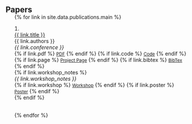 <h2 id="publications" style="margin: 2px 0px -15px;">Papers</h2>

<div class="publications">
<ol class="bibliography">

{% for link in site.data.publications.main %}

<li style="list-style-position: inside; padding: 0;">
<div class="pub-row">
  <!-- <div class="col-sm-3 abbr" style="position: relative;padding-right: 15px;padding-left: 0px;">
    {% if link.image %} 
    <img src="{{ link.image }}" class="teaser img-fluid z-depth-1" style="width=100;height=40%">
    {% if link.conference_short %} 
    <abbr class="badge">{{ link.conference_short }}</abbr>
    {% endif %}
    {% endif %}
  </div> -->
  <div class="col-sm-9" style="position: relative;padding-right: 15px;padding-left: 0px;">
      <div class="title"><a href="{{ link.title_ref }}" target="_blank">{{ link.title }}</a></div>
      <div class="author">{{ link.authors }}</div>
      <div class="periodical"><em>{{ link.conference }}</em></div>
    <div class="links">
      {% if link.pdf %} 
      <a href="{{ link.pdf }}" class="btn btn-sm z-depth-0" role="button" target="_blank" style="font-size:12px;">PDF</a>
      {% endif %}
      {% if link.code %} 
      <a href="{{ link.code }}" class="btn btn-sm z-depth-0" role="button" target="_blank" style="font-size:12px;">Code</a>
      {% endif %}
      {% if link.page %} 
      <a href="{{ link.page }}" class="btn btn-sm z-depth-0" role="button" target="_blank" style="font-size:12px;">Project Page</a>
      {% endif %}
      {% if link.bibtex %} 
      <a href="{{ link.bibtex }}" class="btn btn-sm z-depth-0" role="button" target="_blank" style="font-size:12px;">BibTex</a>
      {% endif %}
<!--       {% if link.notes %} 
      <strong> <i style="color:#000000">{{ link.notes }}</i></strong>
      {% endif %}
      {% if link.workshop %} 
      <a href="{{ link.workshop }}" class="btn btn-sm z-depth-0" role="button" target="_blank" style="font-size:12px;">Workshop</a>
      {% endif %}
      {% if link.poster %} 
      <a href="{{ link.poster }}" class="btn btn-sm z-depth-0" role="button" target="_blank" style="font-size:12px;">Poster</a>
      {% endif %} -->
    </div>
  <!--   if workshop -->
  {% if link.workshop_notes %}
    <div class="periodical"><em>{{ link.workshop_notes }}</em></div>
    <div class="links">
        {% if link.workshop %} 
        <a href="{{ link.workshop }}" class="btn btn-sm z-depth-0" role="button" target="_blank" style="font-size:12px;">Workshop</a>
        {% endif %}
        {% if link.poster %} 
        <a href="{{ link.poster }}" class="btn btn-sm z-depth-0" role="button" target="_blank" style="font-size:12px;">Poster</a>
        {% endif %}
    </div>
  {% endif %}
  </div>

</div>
</li>
<br>

{% endfor %}

</ol>
</div>
